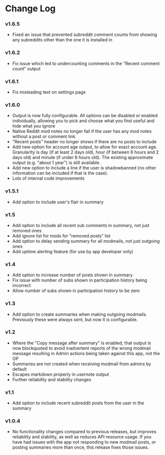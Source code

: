 # Change Log

### v1.6.5

* Fixed an issue that prevented subreddit comment counts from showing any subreddits other than the one it is installed in

### v1.6.2

* Fix issue which led to undercounting comments in the "Recent comment count" output

### v1.6.1

* Fix misleading text on settings page

### v1.6.0

* Output is now fully configurable. All options can be disabled or enabled individually, allowing you to pick and choose what you find useful and hide what you ignore
* Native Reddit mod notes no longer fail if the user has any mod notes without a post or comment link
* "Recent posts" header no longer shows if there are no posts to include
* Add new option for account age output, to allow for exact account age. Granularity is day (if at least 2 days old), hour (if between 6 hours and 2 days old) and minute (if under 6 hours old). The existing approximate output (e.g. "about 1 year") is still available.
* Add new option to include a line if the user is shadowbanned (no other information can be included if that is the case).
* Lots of internal code improvements

### v1.5.1

* Add option to include user's flair in summary

### v1.5

* Add option to include all recent sub comments in summary, not just removed ones
* Add ignore list for mods for "removed posts" list
* Add option to delay sending summary for all modmails, not just outgoing ones
* Add uptime alerting feature (for use by app developer only)

### v1.4

* Add option to increase number of posts shown in summary
* Fix issue with number of subs shown in participation history being incorrect
* Allow number of subs shown in participation history to be zero

### v1.3

* Add option to create summaries when making outgoing modmails. Previously these were always sent, but now it is configurable.

### v1.2

* Where the "Copy message after summary" is enabled, that output is now blockquoted to avoid inadvertent reports of the wrong modmail message resulting in Admin actions being taken against this app, not the OP
* Summaries are not created when receiving modmail from admins by default
* Escapes markdown properly in usernote output
* Further reliability and stability changes

### v1.1

* Add option to include recent subreddit posts from the user in the summary

### v1.0.4

* No functionality changes compared to previous releases, but improves reliability and stability, as well as reduces API resource usage. If you have had issues with the app not responding to new modmail posts, or posting summaries more than once, this release fixes those issues.
